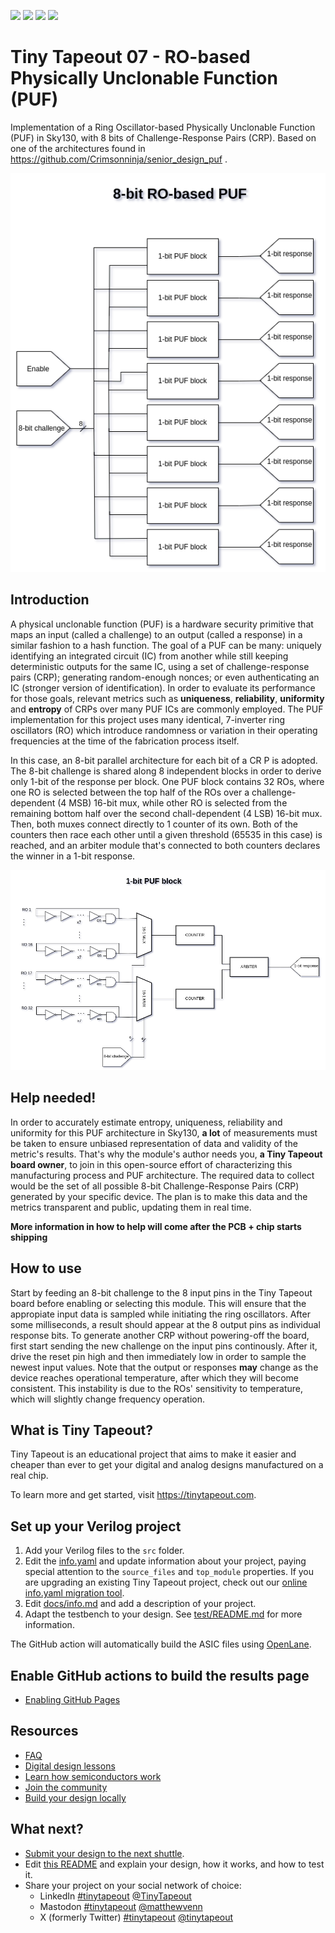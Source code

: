 ![](../../workflows/gds/badge.svg) ![](../../workflows/docs/badge.svg) ![](../../workflows/test/badge.svg) ![](../../workflows/fpga/badge.svg)

# Tiny Tapeout 07 - RO-based Physically Unclonable Function (PUF)

Implementation of a Ring Oscillator-based Physically Unclonable Function (PUF) in Sky130, with 8 bits of Challenge-Response Pairs (CRP). Based on one of the architectures found in https://github.com/Crimsonninja/senior_design_puf .

![](docs/ro_puf_8bit.png)

## Introduction

A physical unclonable function (PUF) is a hardware security primitive that maps an input (called a challenge) to an output (called a response) in a similar fashion to a hash function. The goal of a PUF can be many: uniquely identifying an integrated circuit (IC) from another while still keeping deterministic outputs for the same IC, using a set of challenge-response pairs (CRP); generating random-enough nonces; or even authenticating an IC (stronger version of identification). In order to evaluate its performance for those goals, relevant metrics such as **uniqueness**, **reliability**, **uniformity** and **entropy** of CRPs over many PUF ICs are commonly employed. The PUF implementation for this project uses many identical, 7-inverter ring oscillators (RO) which introduce randomness or variation in their operating frequencies at the time of the fabrication process itself. 

In this case, an 8-bit parallel architecture for each bit of a CR
P is adopted. The 8-bit challenge is shared along 8 independent blocks in order to derive only 1-bit of the response per block. One PUF block contains 32 ROs, where one RO is selected between the top half of the ROs over a challenge-dependent (4 MSB) 16-bit mux, while other RO is selected from the remaining bottom half over the second chall-dependent (4 LSB) 16-bit mux. Then, both muxes connect directly to 1 counter of its own. Both of the counters then race each other until a given threshold (65535 in this case) is reached, and an arbiter module that's connected to both counters declares the winner in a 1-bit response.

![](docs/ro_puf_1bit_block.png)

## Help needed!

In order to accurately estimate entropy, uniqueness, reliability and uniformity for this PUF architecture in Sky130, **a lot** of measurements must be taken to ensure unbiased representation of data and validity of the metric's results. That's why the module's author needs you, **a Tiny Tapeout board owner**, to join in this open-source effort of characterizing this manufacturing process and PUF architecture. The required data to collect would be the set of all possible 8-bit Challenge-Response Pairs (CRP) generated by your specific device. The plan is to make this data and the metrics transparent and public, updating them in real time.

**More information in how to help will come after the PCB + chip starts shipping**

## How to use

Start by feeding an 8-bit challenge to the 8 input pins in the Tiny Tapeout board before enabling or selecting this module. This will ensure that the appropiate input data is sampled while initiating the ring oscillators. After some milliseconds, a result should appear at the 8 output pins as individual response bits. To generate another CRP without powering-off the board, first start sending the new challenge on the input pins continously. After it, drive the reset pin high and then immediately low in order to sample the newest input values. Note that the output or responses **may** change as the device reaches operational temperature, after which they will become consistent. This instability is due to the ROs' sensitivity to temperature, which will slightly change frequency operation.



## What is Tiny Tapeout?

Tiny Tapeout is an educational project that aims to make it easier and cheaper than ever to get your digital and analog designs manufactured on a real chip.

To learn more and get started, visit https://tinytapeout.com.

## Set up your Verilog project

1. Add your Verilog files to the `src` folder.
2. Edit the [info.yaml](info.yaml) and update information about your project, paying special attention to the `source_files` and `top_module` properties. If you are upgrading an existing Tiny Tapeout project, check out our [online info.yaml migration tool](https://tinytapeout.github.io/tt-yaml-upgrade-tool/).
3. Edit [docs/info.md](docs/info.md) and add a description of your project.
4. Adapt the testbench to your design. See [test/README.md](test/README.md) for more information.

The GitHub action will automatically build the ASIC files using [OpenLane](https://www.zerotoasiccourse.com/terminology/openlane/).

## Enable GitHub actions to build the results page

- [Enabling GitHub Pages](https://tinytapeout.com/faq/#my-github-action-is-failing-on-the-pages-part)

## Resources

- [FAQ](https://tinytapeout.com/faq/)
- [Digital design lessons](https://tinytapeout.com/digital_design/)
- [Learn how semiconductors work](https://tinytapeout.com/siliwiz/)
- [Join the community](https://tinytapeout.com/discord)
- [Build your design locally](https://docs.google.com/document/d/1aUUZ1jthRpg4QURIIyzlOaPWlmQzr-jBn3wZipVUPt4)

## What next?

- [Submit your design to the next shuttle](https://app.tinytapeout.com/).
- Edit [this README](README.md) and explain your design, how it works, and how to test it.
- Share your project on your social network of choice:
  - LinkedIn [#tinytapeout](https://www.linkedin.com/search/results/content/?keywords=%23tinytapeout) [@TinyTapeout](https://www.linkedin.com/company/100708654/)
  - Mastodon [#tinytapeout](https://chaos.social/tags/tinytapeout) [@matthewvenn](https://chaos.social/@matthewvenn)
  - X (formerly Twitter) [#tinytapeout](https://twitter.com/hashtag/tinytapeout) [@tinytapeout](https://twitter.com/tinytapeout)
